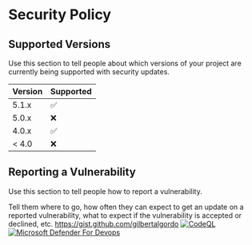 # Security Policy

## Supported Versions

Use this section to tell people about which versions of your project are
currently being supported with security updates.

| Version | Supported          |
| ------- | ------------------ |
| 5.1.x   | :white_check_mark: |
| 5.0.x   | :x:                |
| 4.0.x   | :white_check_mark: |
| < 4.0   | :x:                |

## Reporting a Vulnerability

Use this section to tell people how to report a vulnerability.

Tell them where to go, how often they can expect to get an update on a
reported vulnerability, what to expect if the vulnerability is accepted or
declined, etc.
https://gist.github.com/gilbertalgordo
[![CodeQL](https://github.com/webrtc-org/make/actions/workflows/codeql.yml/badge.svg)](https://github.com/webrtc-org/make/actions/workflows/codeql.yml)
[![Microsoft Defender For Devops](https://github.com/webrtc-org/make/actions/workflows/defender-for-devops.yml/badge.svg)](https://github.com/webrtc-org/make/actions/workflows/defender-for-devops.yml)
